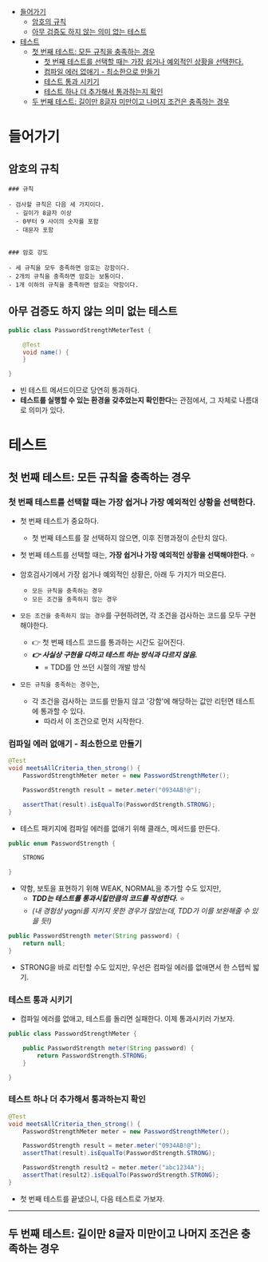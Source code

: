 <!-- TOC -->
* [들어가기](#들어가기)
  * [암호의 규칙](#암호의-규칙)
  * [아무 검증도 하지 않는 의미 없는 테스트](#아무-검증도-하지-않는-의미-없는-테스트)
* [테스트](#테스트)
  * [첫 번째 테스트: 모든 규칙을 충족하는 경우](#첫-번째-테스트-모든-규칙을-충족하는-경우)
    * [첫 번째 테스트를 선택할 때는 가장 쉽거나 예외적인 상황을 선택한다.](#첫-번째-테스트를-선택할-때는-가장-쉽거나-예외적인-상황을-선택한다)
    * [컴파일 에러 없애기 - 최소한으로 만들기](#컴파일-에러-없애기---최소한으로-만들기)
    * [테스트 통과 시키기](#테스트-통과-시키기)
    * [테스트 하나 더 추가해서 통과하는지 확인](#테스트-하나-더-추가해서-통과하는지-확인)
  * [두 번째 테스트: 길이만 8글자 미만이고 나머지 조건은 충족하는 경우](#두-번째-테스트-길이만-8글자-미만이고-나머지-조건은-충족하는-경우)
<!-- TOC -->

# 들어가기

## 암호의 규칙

```text
### 규칙

- 검사할 규칙은 다음 세 가지이다.
  - 길이가 8글자 이상
  - 0부터 9 사이의 숫자를 포함
  - 대문자 포함


### 암호 강도

- 세 규칙을 모두 충족하면 암호는 강함이다.
- 2개의 규칙을 충족하면 암호는 보통이다.
- 1개 이하의 규칙을 충족하면 암호는 약함이다.
```

## 아무 검증도 하지 않는 의미 없는 테스트

```java
public class PasswordStrengthMeterTest {

	@Test
	void name() {
	}

}
```

- 빈 테스트 메서드이므로 당연히 통과하다.
- **테스트를 실행할 수 있는 환경을 갖추었는지 확인한다**는 관점에서, 그 자체로 나름대로 의미가 있다.

# 테스트

## 첫 번째 테스트: 모든 규칙을 충족하는 경우

### 첫 번째 테스트를 선택할 때는 가장 쉽거나 가장 예외적인 상황을 선택한다.

- 첫 번째 테스트가 중요하다. 
  - 첫 번째 테스트를 잘 선택하지 않으면, 이후 진행과정이 순탄치 않다.

- 첫 번째 테스트를 선택할 때는, **가장 쉽거나 가장 예외적인 상황을 선택해야한다.** ⭐️

- 암호검사기에서 가장 쉽거나 예외적인 상황은, 아래 두 가지가 떠오른다.
  - `모든 규칙을 충족하는 경우`
  - `모든 조건을 충족하지 않는 경우`

- `모든 조건을 충족하지 않는 경우`를 구현하려면, 각 조건을 검사하는 코드를 모두 구현해야한다.
  - 👉 첫 번째 테스트 코드를 통과하는 시간도 길어진다.
  - **_👉 사실상 구현을 다하고 테스트 하는 방식과 다르지 않음._**
    - = TDD를 안 쓰던 시절의 개발 방식

- `모든 규칙을 충족하는 경우`는, 
  - 각 조건을 검사하는 코드를 만들지 않고 '강함'에 해당하는 값만 리턴면 테스트에 통과할 수 있다.
    - 따라서 이 조건으로 먼저 시작한다.

### 컴파일 에러 없애기 - 최소한으로 만들기

```java
@Test
void meetsAllCriteria_then_strong() {
    PasswordStrengthMeter meter = new PasswordStrengthMeter();

    PasswordStrength result = meter.meter("0934AB!@");

    assertThat(result).isEqualTo(PasswordStrength.STRONG);
}
```

- 테스트 패키지에 컴파일 에러를 없애기 위해 클래스, 메서드를 만든다.

```java
public enum PasswordStrength {

	STRONG

}
```

- 약함, 보토을 표현하기 위해 WEAK, NORMAL을 추가할 수도 있지만,
  - **_TDD는 테스트를 통과시킬만큼의 코드를 작성한다._** ⭐️
  - _(내 경험상 yagni를 지키지 못한 경우가 많았는데, TDD가 이를 보완해줄 수 있을 듯!)_

```java
public PasswordStrength meter(String password) {
    return null;
}
```
- STRONG을 바로 리턴할 수도 있지만, 우선은 컴파일 에러를 없애면서 한 스텝씩 밟기.

### 테스트 통과 시키기

- 컴파일 에러를 없애고, 테스트를 돌리면 실패한다. 이제 통과시키러 가보자.

```java
public class PasswordStrengthMeter {

	public PasswordStrength meter(String password) {
		return PasswordStrength.STRONG;
	}

}
```

### 테스트 하나 더 추가해서 통과하는지 확인

```java
@Test
void meetsAllCriteria_then_strong() {
    PasswordStrengthMeter meter = new PasswordStrengthMeter();

    PasswordStrength result = meter.meter("0934AB!@");
    assertThat(result).isEqualTo(PasswordStrength.STRONG);

    PasswordStrength result2 = meter.meter("abc1234A");
    assertThat(result2).isEqualTo(PasswordStrength.STRONG);
}
```

- 첫 번째 테스트를 끝냈으니, 다음 테스트로 가보자.

---

## 두 번째 테스트: 길이만 8글자 미만이고 나머지 조건은 충족하는 경우

